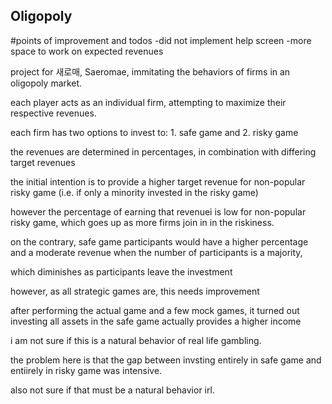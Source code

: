 ## Oligopoly 

#points of improvement and todos
-did not implement help screen
-more space to work on expected revenues

project for 새로매, Saeromae, immitating the behaviors of firms in an oligopoly market.

each player acts as an individual firm, attempting to maximize their respective revenues.

each firm has two options to invest to: 1. safe game and 2. risky game

the revenues are determined in percentages, in combination with differing target revenues

the initial intention is to provide a higher target revenue for non-popular risky game (i.e. if only a minority invested in the risky game)

however the percentage of earning that revenuei is low for non-popular risky game, which goes up as more firms join in in the riskiness.

on the contrary, safe game participants would have a higher percentage and a moderate revenue when the number of participants is a majority,

which diminishes as participants leave the investment

however, as all strategic games are, this needs improvement

after performing the actual game and a few mock games, it turned out investing all assets in the safe game actually provides a higher income

i am not sure if this is a natural behavior of real life gambling. 

the problem here is that the gap between invsting entirely in safe game and entiirely in risky game was intensive.

also not sure if that must be a natural behavior irl.
